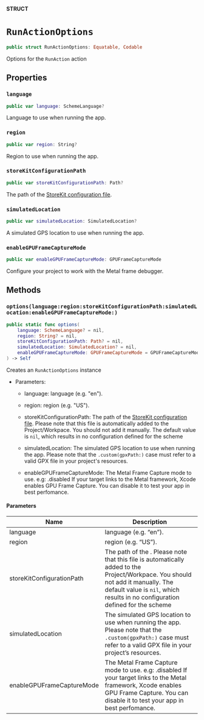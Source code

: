 **STRUCT**

# `RunActionOptions`

```swift
public struct RunActionOptions: Equatable, Codable
```

Options for the `RunAction` action

## Properties
### `language`

```swift
public var language: SchemeLanguage?
```

Language to use when running the app.

### `region`

```swift
public var region: String?
```

Region to use when running the app.

### `storeKitConfigurationPath`

```swift
public var storeKitConfigurationPath: Path?
```

The path of the
[StoreKit configuration
file](https://developer.apple.com/documentation/xcode/setting_up_storekit_testing_in_xcode#3625700).

### `simulatedLocation`

```swift
public var simulatedLocation: SimulatedLocation?
```

A simulated GPS location to use when running the app.

### `enableGPUFrameCaptureMode`

```swift
public var enableGPUFrameCaptureMode: GPUFrameCaptureMode
```

Configure your project to work with the Metal frame debugger.

## Methods
### `options(language:region:storeKitConfigurationPath:simulatedLocation:enableGPUFrameCaptureMode:)`

```swift
public static func options(
    language: SchemeLanguage? = nil,
    region: String? = nil,
    storeKitConfigurationPath: Path? = nil,
    simulatedLocation: SimulatedLocation? = nil,
    enableGPUFrameCaptureMode: GPUFrameCaptureMode = GPUFrameCaptureMode.default
) -> Self
```

Creates an `RunActionOptions` instance

- Parameters:
    - language: language (e.g. "en").

    - region: region (e.g. "US").

    - storeKitConfigurationPath: The path of the
    [StoreKit configuration
file](https://developer.apple.com/documentation/xcode/setting_up_storekit_testing_in_xcode#3625700).
    Please note that this file is automatically added to the Project/Workpace. You should not add it manually.
    The default value is `nil`, which results in no configuration defined for the scheme

    - simulatedLocation: The simulated GPS location to use when running the app.
    Please note that the `.custom(gpxPath:)` case must refer to a valid GPX file in your project's resources.

    - enableGPUFrameCaptureMode: The Metal Frame Capture mode to use. e.g: .disabled
    If your target links to the Metal framework, Xcode enables GPU Frame Capture.
    You can disable it to test your app in best perfomance.

#### Parameters

| Name | Description |
| ---- | ----------- |
| language | language (e.g. “en”). |
| region | region (e.g. “US”). |
| storeKitConfigurationPath | The path of the . Please note that this file is automatically added to the Project/Workpace. You should not add it manually. The default value is `nil`, which results in no configuration defined for the scheme |
| simulatedLocation | The simulated GPS location to use when running the app. Please note that the `.custom(gpxPath:)` case must refer to a valid GPX file in your project’s resources. |
| enableGPUFrameCaptureMode | The Metal Frame Capture mode to use. e.g: .disabled If your target links to the Metal framework, Xcode enables GPU Frame Capture. You can disable it to test your app in best perfomance. |